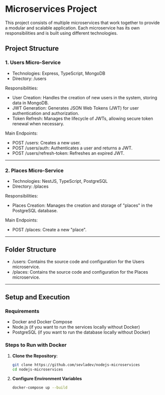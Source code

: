 # Microservices Project

This project consists of multiple microservices that work together to provide a modular and scalable application. Each microservice has its own responsibilities and is built using different technologies.

## Project Structure

### 1. Users Micro-Service

- Technologies: Express, TypeScript, MongoDB
- Directory: /users

Responsibilities:

- User Creation: Handles the creation of new users in the system, storing data in MongoDB.
- JWT Generation: Generates JSON Web Tokens (JWT) for user authentication and authorization.
- Token Refresh: Manages the lifecycle of JWTs, allowing secure token renewal when necessary.

Main Endpoints:

- POST /users: Creates a new user.
- POST /users/auth: Authenticates a user and returns a JWT.
- POST /users/refresh-token: Refreshes an expired JWT.

---

### 2. Places Micro-Service

- Technologies: NestJS, TypeScript, PostgreSQL
- Directory: /places

Responsibilities:

- Places Creation: Manages the creation and storage of "places" in the PostgreSQL database.

Main Endpoints:

- POST /places: Create a new "place".

---

## Folder Structure

- /users: Contains the source code and configuration for the Users microservice.
- /places: Contains the source code and configuration for the Places microservice.

---

## Setup and Execution

### Requirements

- Docker and Docker Compose
- Node.js (if you want to run the services locally without Docker)
- PostgreSQL (if you want to run the database locally without Docker)

### Steps to Run with Docker

1. **Clone the Repository**:
   ```bash
   git clone https://github.com/sevladev/nodejs-microservices
   cd nodejs-microservices
   ```
2. **Configure Environment Variables**
   ```bash
   docker-compose up --build
   ```

